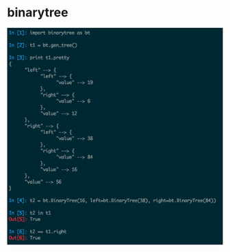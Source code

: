 # binarytree


![ipython screenshot](https://raw.githubusercontent.com/samstav/binarytree/master/btss.png)
